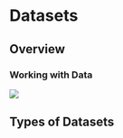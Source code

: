 # Datasets

## Overview



### Working with Data



![](https://lh3.googleusercontent.com/30YYUjmYKmAly-x757izlM5KPC84EL7lwsbuVCHitvB1BRkU2IEzpw-IOfGZ7wNN9xFcVyjmzt9Ox-KbjxkqRcaO71ojbvFbJdM-8b5X6WfGvWXMMeJ1de_GUiFTpl9za-6gMBew)

## Types of Datasets



